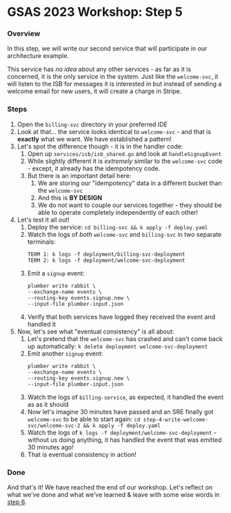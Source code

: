 # GSAS 2023 Workshop: Step 5

### Overview

In this step, we will write our second service that will participate in our
architecture example.

This service has _no idea_ about any other services - as far as it is concerned,
it is the only service in the system. Just like the `welcome-svc`, it will
listen to the ISB for messages it is interested in but instead of sending a
welcome email for new users, it will create a charge in Stripe.

### Steps

1. Open the `billing-svc` directory in your preferred IDE
2. Look at that... the service looks identical to `welcome-svc` - and that is
**exactly** what we want. We have established a pattern!
3. Let's spot the difference though - it is in the handler code:
   1. Open up `services/isb/isb_shared.go` and look at `handleSignupEvent`
   2. While slightly different it is _extremely_ similar to the `welcome-svc`
   code - except, it already has the idempotency code.
   3. But there is an important detail here:
      1. We are storing our "idempotency" data in a different bucket than the `welcome-svc`
      2. And this is **BY DESIGN**
      3. We do not want to couple our services together - they should be able to
      operate completely independently of each other!
4. Let's test it all out!
   1. Deploy the service: `cd billing-svc && k apply -f deploy.yaml`
   2. Watch the logs of _both_ `welcome-svc` and `billing-svc` in two separate
   terminals: 
      ```
      TERM 1: k logs -f deployment/billing-svc-deployment
      TERM 2: k logs -f deployment/welcome-svc-deployment 
      ```
   3. Emit a `signup` event:
      ```
      plumber write rabbit \
      --exchange-name events \
      --routing-key events.signup.new \
      --input-file plumber-input.json
      ```
   4. Verify that both services have logged they received the event and handled it
5. Now, let's see what "eventual consistency" is all about:
   1. Let's pretend that the `welcome-svc` has crashed and can't come back
   up automatically: `k delete deployment welcome-svc-deployment`
   2. Emit another `signup` event:
      ```
      plumber write rabbit \
      --exchange-name events \
      --routing-key events.signup.new \
      --input-file plumber-input.json
      ```
   3. Watch the logs of `billing-service`, as expected, it handled the event as
   as it should
   4. Now let's imagine 30 minutes have passed and an SRE finally got `welcome-svc`
   to be able to start again: `cd step-4-write-welcome-svc/welcome-svc-2 && k apply -f deploy.yaml`
   5. Watch the logs of `k logs -f deployment/welcome-svc-deployment` - without us doing anything, it has
   handled the event that was emitted 30 minutes ago!
   6. That is eventual consistency in action!

### Done

And that's it! We have reached the end of our workshop. Let's reflect on what
we've done and what we've learned & leave with some wise words in 
[step 6](../step-6-whats-next/README.md).
